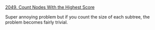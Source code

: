 [2049. Count Nodes With the Highest Score](https://leetcode.com/problems/count-nodes-with-the-highest-score/)

Super annoying problem but if you count the size of each subtree, the problem becomes fairly trivial.